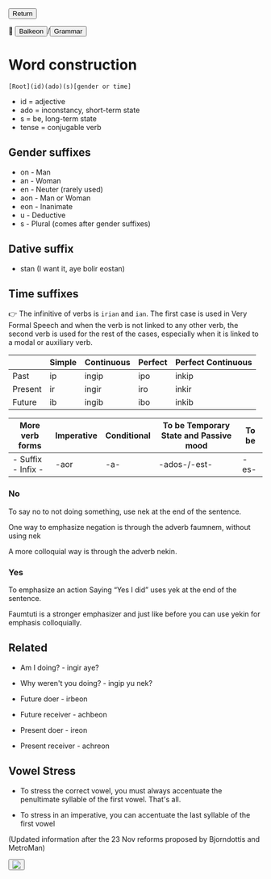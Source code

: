 <button class="button-82-pushable" role="button" onclick="history.back()">
 <span class="button-82-shadow"></span>
 <span class="button-82-edge"></span>
 <span class="button-82-front text">
 Return
 </span> </button>

📂 <button class="button-16" role="button" onclick="location.href='../../index'">Balkeon</button>/<button class="button-16" role= "button" onclick="location.href='../index'">Grammar</button>

# Word construction

`[Root](id)(ado)(s)[gender or time]`
- id = adjective
- ado = inconstancy, short-term state
- s = be, long-term state
- tense = conjugable verb

## Gender suffixes
- on - Man
- an - Woman
- en - Neuter (rarely used)
- aon - Man or Woman
- eon - Inanimate
- u - Deductive
- s - Plural (comes after gender suffixes)

## Dative suffix
- stan (I want it, aye bolir eostan)

## Time suffixes

👉 The infinitive of verbs is `irian` and `ian`. The first case is used in Very Formal Speech and when the verb is not linked to any other verb, the second verb is used for the rest of the cases, especially when it is linked to a modal or auxiliary verb.

<div class="table-wrapper" markdown="block">

| | Simple | Continuous | Perfect | Perfect Continuous |
| -------- | ------ | -------- | -------- | ----------------- |
| Past | ip | ingip | ipo | inkip |
| Present | ir | ingir | iro | inkir |
| Future | ib | ingib | ibo | inkib |

| More verb forms | Imperative | Conditional | To be Temporary State and Passive mood | To be |
| --------------------- | ---------- | ----------- | ------------------- | ----- |
| \- Suffix \- Infix \- | \-aor | \-a- | \-ados-/\-est\- | \-es- |

</div>

### No

To say no to not doing something, use nek at the end of the sentence.

One way to emphasize negation is through the adverb faumnem, without using nek

A more colloquial way is through the adverb nekin.

### Yes

To emphasize an action Saying “Yes I did” uses yek at the end of the sentence.

Faumtuti is a stronger emphasizer and just like before you can use yekin for emphasis colloquially.

## Related

- Am I doing? - ingir aye?
- Why weren't you doing? - ingip yu nek?

- Future doer - irbeon
- Future receiver - achbeon
- Present doer - ireon
- Present receiver - achreon

## Vowel Stress

- To stress the correct vowel, you must always accentuate the penultimate syllable of the first vowel. That's all.

- To stress in an imperative, you can accentuate the last syllable of the first vowel

(Updated information after the 23 Nov reforms proposed by Bjorndottis and MetroMan)

<button class="button-17" role="button" onclick="langRedirect('en')"><img src="https://img.icons8.com/?size=35&id=95094&format=png&color=000000"/></button> 
